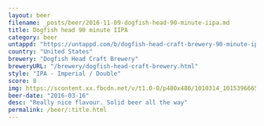 ```yaml
---
layout: beer
filename: _posts/beer/2016-11-09-dogfish-head-90-minute-iipa.md
title: Dogfish head 90 minute IIPA
category: beer
untappd: "https://untappd.com/b/dogfish-head-craft-brewery-90-minute-ipa/8056"
country: "United States"
brewery: "Dogfish Head Craft Brewery"
breweryURL: "/brewery/dogfish-head-craft-brewery.html"
style: "IPA - Imperial / Double"
score: 8
img: https://scontent.xx.fbcdn.net/v/t1.0-0/p480x480/1010314_10153966653958745_5103605884788995211_n.jpg?oh=fe8be724a0f715290a06c673f0a03c29&oe=59383A17
beer-date: "2016-03-16"
desc: "Really nice flavour. Solid beer all the way"
permalink: /beer/:title.html
---
```

